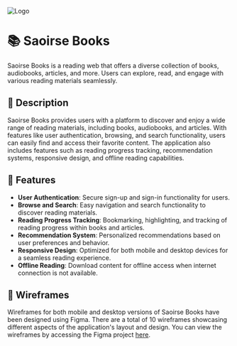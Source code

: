 ![Logo](https://github.com/micalemina/Saoirse-Books/assets/144962610/68407173-18e8-40fc-9484-e04a60a15f9e)

# 📚 Saoirse Books

Saoirse Books is a reading web that offers a diverse collection of books, audiobooks, articles, and more. Users can explore, read, and engage with various reading materials seamlessly.

## 📖 Description

Saoirse Books provides users with a platform to discover and enjoy a wide range of reading materials, including books, audiobooks, and articles. With features like user authentication, browsing, and search functionality, users can easily find and access their favorite content. The application also includes features such as reading progress tracking, recommendation systems, responsive design, and offline reading capabilities.

## 🚀 Features

- **User Authentication**: Secure sign-up and sign-in functionality for users.
- **Browse and Search**: Easy navigation and search functionality to discover reading materials.
- **Reading Progress Tracking**: Bookmarking, highlighting, and tracking of reading progress within books and articles.
- **Recommendation System**: Personalized recommendations based on user preferences and behavior.
- **Responsive Design**: Optimized for both mobile and desktop devices for a seamless reading experience.
- **Offline Reading**: Download content for offline access when internet connection is not available.

## 🎨 Wireframes

Wireframes for both mobile and desktop versions of Saoirse Books have been designed using Figma. There are a total of 10 wireframes showcasing different aspects of the application's layout and design. You can view the wireframes by accessing the Figma project [here](https://www.figma.com/file/TmuwJgdpblg2wkHuWdpi7w/Reading-web?type=design&node-id=10-3&mode=design&t=H74JWnXqf0aW2oFc-0).
